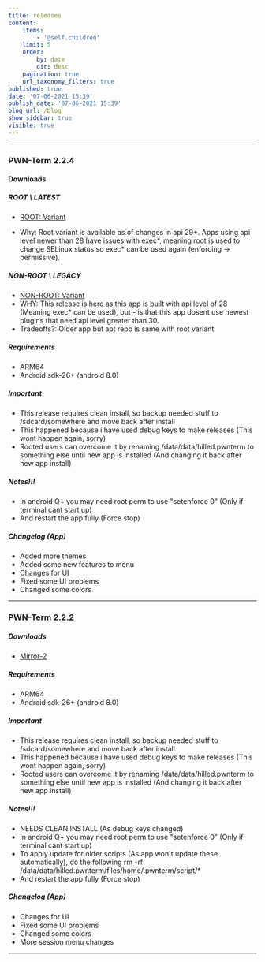 ```yaml
---
title: releases
content:
    items:
        - '@self.children'
    limit: 5
    order:
        by: date
        dir: desc
    pagination: true
    url_taxonomy_filters: true
published: true
date: '07-06-2021 15:39'
publish_date: '07-06-2021 15:39'
blog_url: /blog
show_sidebar: true
visible: true
---
```


----

### PWN-Term 2.2.4

#### Downloads
##### ROOT \ LATEST
* [ROOT: Variant](https://github.com/PWN-Term/PWN-Term/releases/download/v2.2.3/2.2.3.apk)

* Why: Root variant is available as of changes in api 29+. Apps using api level newer than 28 have issues with exec*, meaning root is used to change SELinux status so exec* can be used again (enforcing -> permissive).

##### NON-ROOT \ LEGACY
* [NON-ROOT: Variant](https://github.com/PWN-Term/PWN-Term/releases/download/v2.2.3/2.2.3.apk)
* WHY: This release is here as this app is built with api level of 28 (Meaning exec* can be used), but - is that this app dosent use newest plugins that need api level greater than 30.
* Tradeoffs?: Older app but apt repo is same with root variant

##### Requirements
* ARM64
* Android sdk-26+ (android 8.0)

##### Important
* This release requires clean install, so backup needed stuff to /sdcard/somewhere and move back after install
* This happened because i have used debug keys to make releases (This wont happen again, sorry)
* Rooted users can overcome it by renaming /data/data/hilled.pwnterm to something else until new app is installed (And changing it back after new app install)

##### Notes!!!
* In android Q+ you may need root perm to use "setenforce 0" (Only if terminal cant start up)
* And restart the app fully (Force stop)

##### Changelog (App)
* Added more themes
* Added some new features to menu
* Changes for UI
* Fixed some UI problems
* Changed some colors

----

### PWN-Term 2.2.2

##### Downloads
* [Mirror-2](https://anonfiles.com/N7o1b500uc/2.2.2_apk)

##### Requirements
* ARM64
* Android sdk-26+ (android 8.0)

##### Important
* This release requires clean install, so backup needed stuff to /sdcard/somewhere and move back after install
* This happened because i have used debug keys to make releases (This wont happen again, sorry)
* Rooted users can overcome it by renaming /data/data/hilled.pwnterm to something else until new app is installed (And changing it back after new app install)

##### Notes!!!
* NEEDS CLEAN INSTALL (As debug keys changed)
* In android Q+ you may need root perm to use "setenforce 0" (Only if terminal cant start up)
* To apply update for older scripts (As app won't update these automatically), do the following
rm -rf /data/data/hilled.pwnterm/files/home/.pwnterm/script/*
* And restart the app fully (Force stop)

##### Changelog (App)
* Changes for UI
* Fixed some UI problems
* Changed some colors
* More session menu changes

----

